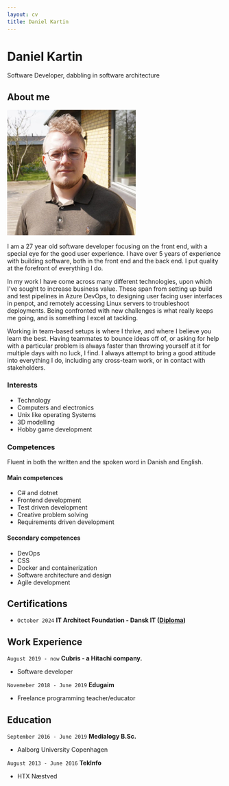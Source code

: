 ```yaml
---
layout: cv
title: Daniel Kartin
---
```

# Daniel Kartin
Software Developer, dabbling in software architecture

## About me

<img src="media/profilepicture.jpeg" alt="Me" width="300" height="auto">

I am a 27 year old software developer focusing on the front end, with a special eye for the good user experience. I have over 5 years of experience with building software, both in the front end and the back end. I put quality at the forefront of everything I do.

In my work I have come across many different technologies, upon which I've sought to increase business value. These span from setting up build and test pipelines in Azure DevOps, to designing user facing user interfaces in penpot, and remotely accessing Linux servers to troubleshoot deployments. Being confronted with new challenges is what really keeps me going, and is something I excel at tackling.

Working in team-based setups is where I thrive, and where I believe you learn the best. Having teammates to bounce ideas off of, or asking for help with a particular problem is always faster than throwing yourself at it for multiple days with no luck, I find. I always attempt to bring a good attitude into everything I do, including any cross-team work, or in contact with stakeholders.

### Interests

- Technology
- Computers and electronics
- Unix like operating Systems
- 3D modelling
- Hobby game development

### Competences

Fluent in both the written and the spoken word in Danish and English.

#### Main competences

- C# and dotnet
- Frontend development
- Test driven development
- Creative problem solving
- Requirements driven development

#### Secondary competences

- DevOps
- CSS
- Docker and containerization
- Software architecture and design
- Agile development

## Certifications

- `October 2024`
__IT Architect Foundation - Dansk IT ([Diploma](https://app.diplomasafe.com/en-US/diploma/d2e1e8e6f30cb0a759fcf12f030b078d14637b631))__

## Work Experience

`August 2019 - now`
__Cubris - a Hitachi company.__

- Software developer

`Novemeber 2018 - June 2019`
__Edugaim__

- Freelance programming teacher/educator

## Education

`September 2016 - June 2019`
__Medialogy B.Sc.__

- Aalborg University Copenhagen

`August 2013 - June 2016`
__TekInfo__

- HTX Næstved

<!-- ### Footer

Last updated: Aug 2024 -->


